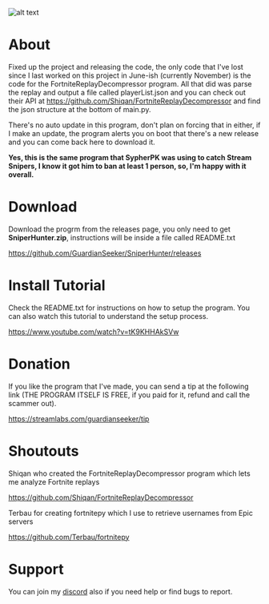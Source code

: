 ![alt text](https://i.imgur.com/MeG7RwG.png)

# About
Fixed up the project and releasing the code, the only code that I've lost since I last worked on this project in June-ish (currently November) is the code for the FortniteReplayDecompressor program. All that did was parse the replay and output a file called playerList.json and you can check out their API at https://github.com/Shiqan/FortniteReplayDecompressor and find the json structure at the bottom of main.py.

There's no auto update in this program, don't plan on forcing that in either, if I make an update, the program alerts you on boot that there's a new release and you can come back here to download it.

**Yes, this is the same program that SypherPK was using to catch Stream Snipers, I know it got him to ban at least 1 person, so, I'm happy with it overall.**

# Download

Download the progrm from the releases page, you only need to get **SniperHunter.zip**, instructions will be inside a file called README.txt

https://github.com/GuardianSeeker/SniperHunter/releases

# Install Tutorial

Check the README.txt for instructions on how to setup the program.
You can also watch this tutorial to understand the setup process.

https://www.youtube.com/watch?v=tK9KHHAkSVw

# Donation
If you like the program that I've made, you can send a tip at the following link (THE PROGRAM ITSELF IS FREE, if you paid for it, refund and call the scammer out).

https://streamlabs.com/guardianseeker/tip

# Shoutouts
Shiqan who created the FortniteReplayDecompressor program which lets me analyze Fortnite replays

https://github.com/Shiqan/FortniteReplayDecompressor

Terbau for creating fortnitepy which I use to retrieve usernames from Epic servers

https://github.com/Terbau/fortnitepy

# Support
You can join my [discord](https://discord.gg/vw6Rh6J) also if you need help or find bugs to report.
